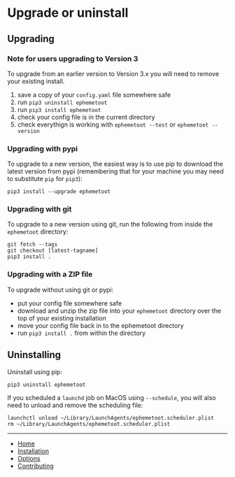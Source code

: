 # Upgrade or uninstall

## Upgrading

### Note for users upgrading to Version 3

To upgrade from an earlier version to Version 3.x you will need to remove your existing install.

1. save a copy of your `config.yaml` file somewhere safe
2. run `pip3 uninstall ephemetoot`
3. run `pip3 install ephemetoot`
4. check your config file is in the current directory
5. check everythign is working with `ephemetoot --test` or `ephemetoot --version`

### Upgrading with pypi
To upgrade to a new version, the easiest way is to use pip to download the latest version from pypi (remembering that for your machine you may need to substitute `pip` for `pip3`):

```shell
pip3 install --upgrade ephemetoot
```

### Upgrading with git
To upgrade to a new version using git, run the following from inside the `ephemetoot` directory:

```shell
git fetch --tags
git checkout [latest-tagname]
pip3 install .
```

### Upgrading with a ZIP file
To upgrade without using git or pypi:

* put your config file somewhere safe
* download and unzip the zip file into your `ephemetoot` directory over the top of your existing installation
* move your config file back in to the ephemetoot directory
* run `pip3 install .` from within the directory

## Uninstalling

Uninstall using pip:
```shell
pip3 uninstall ephemetoot
```

If you scheduled a `launchd` job on MacOS using `--schedule`, you will also need to unload and remove the scheduling file:
```shell
launchctl unload ~/Library/LaunchAgents/ephemetoot.scheduler.plist
rm ~/Library/LaunchAgents/ephemetoot.scheduler.plist
```
---
* [Home](/)
* [Installation](./install.md)
* [Options](./options.md)
* [Contributing](./contributing.md)